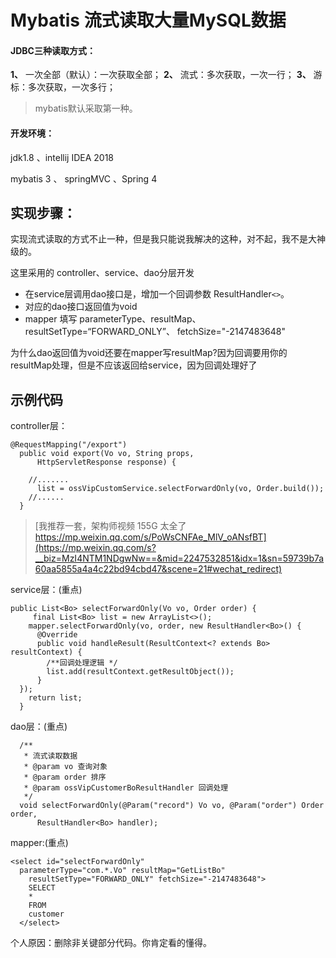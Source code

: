 # Mybatis 流式读取大量MySQL数据

#### JDBC三种读取方式：

**1、** 一次全部（默认）：一次获取全部；
**2、** 流式：多次获取，一次一行；
**3、** 游标：多次获取，一次多行；

> mybatis默认采取第一种。

#### 开发环境：

jdk1.8 、intellij IDEA 2018

mybatis 3 、 springMVC 、Spring 4

## 实现步骤：

实现流式读取的方式不止一种，但是我只能说我解决的这种，对不起，我不是大神级的。

这里采用的 controller、service、dao分层开发

- 在service层调用dao接口是，增加一个回调参数 ResultHandler`<>`。
- 对应的dao接口返回值为void
- mapper 填写 parameterType、resultMap、 resultSetType=“FORWARD_ONLY”、 fetchSize="-2147483648"

为什么dao返回值为void还要在mapper写resultMap?因为回调要用你的resultMap处理，但是不应该返回给service，因为回调处理好了

## 示例代码

controller层：

```
@RequestMapping("/export")
  public void export(Vo vo, String props,
      HttpServletResponse response) {

    //.......
      list = ossVipCustomService.selectForwardOnly(vo, Order.build());
    //......
  }
```

> [我推荐一套，架构师视频 155G 太全了
> https://mp.weixin.qq.com/s/PoWsCNFAe_MlV_oANsfBT](https://mp.weixin.qq.com/s?__biz=MzI4NTM1NDgwNw==&mid=2247532851&idx=1&sn=59739b7a60aa5855a4a4c22bd94cbd47&scene=21#wechat_redirect)

service层：(重点)

```
public List<Bo> selectForwardOnly(Vo vo, Order order) {
     final List<Bo> list = new ArrayList<>();
    mapper.selectForwardOnly(vo, order, new ResultHandler<Bo>() {
      @Override
      public void handleResult(ResultContext<? extends Bo> resultContext) {
        /**回调处理逻辑 */
        list.add(resultContext.getResultObject());
      }
  });
    return list;
  }
```

dao层：(重点)

```
  /**
   * 流式读取数据
   * @param vo 查询对象
   * @param order 排序
   * @param ossVipCustomerBoResultHandler 回调处理
   */
  void selectForwardOnly(@Param("record") Vo vo, @Param("order") Order order,
      ResultHandler<Bo> handler);
```

mapper:(重点)

```
<select id="selectForwardOnly"
  parameterType="com.*.Vo" resultMap="GetListBo"
    resultSetType="FORWARD_ONLY" fetchSize="-2147483648">
    SELECT
    *
    FROM
    customer
  </select>
```

个人原因：删除非关键部分代码。你肯定看的懂得。

